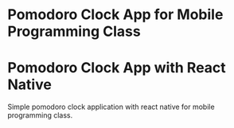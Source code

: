 # Pomodoro Clock App for Mobile Programming Class

# Pomodoro Clock App with React Native

Simple pomodoro clock application with react native for mobile programming class.
